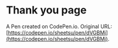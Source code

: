 # Thank you page

A Pen created on CodePen.io. Original URL: [https://codepen.io/sheetsu/pen/dVGBMj](https://codepen.io/sheetsu/pen/dVGBMj).

